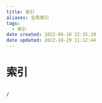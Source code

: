 ```yaml
---
title: 索引
aliases: 全局索引
tags:
  - 索引
date created: 2022-06-10 22:35:29
date updated: 2022-10-29 11:12:44
---
```


# 索引

```ActivityHistory

/

```
